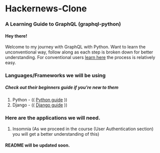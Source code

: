 # Hackernews-Clone

### A Learning Guide to GraphQL (graphql-python)

#### Hey there!
Welcome to my journey with GraphQL with Python. Want to learn the unconventional way, follow along as each step is broken down for better understanding.
For conventional users [learn here](https://www.howtographql.com/) the process is relatively easy.

### Languages/Frameworks we will be using
##### Check out their beginners guide if you're new to them
1. Python - (( [Python guide](https://www.python.org/about/gettingstarted/) ))
2. Django - (( [Django guide](https://docs.djangoproject.com/en/4.0/) ))

### Here are the applications we will need. 
1. Insomnia (As we proceed in the course (User Authentication section) you will get a better understanding of this)


#### README will be updated soon.
